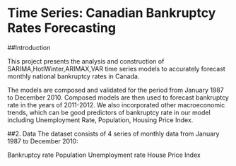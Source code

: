 # Time Series: Canadian Bankruptcy Rates Forecasting

##Introduction

This project presents the analysis and construction of SARIMA,HotlWinter,ARIMAX,VAR time series models to accurately forecast monthly national bankruptcy rates in Canada.

The models are composed and validated for the period from  January 1987 to December 2010. Composed models are then used to forecast bankruptcy rate in the years of 2011-2012. We also incorporated other macroeconomic trends, which can be good predictors of bankruptcy rate in our model including Unemployment Rate, Population, Housing Price Index.

##2. Data
The dataset consists of 4 series of monthly data from January 1987 to December 2010:

Bankruptcy rate
Population
Unemployment rate
House Price Index

